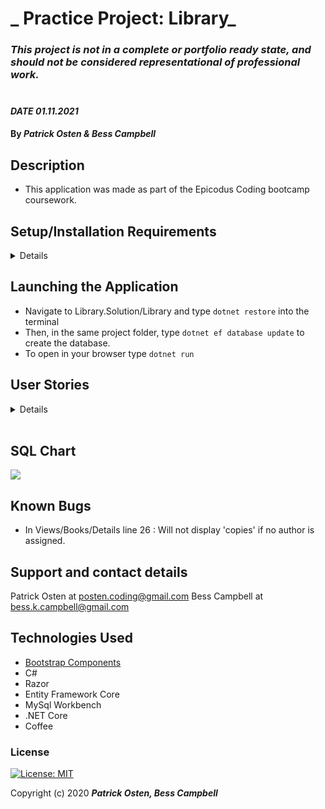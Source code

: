 # _ Practice Project: Library_
### _This project is not in a complete or portfolio ready state, and should not be considered representational of professional work._<br><br>

#### _DATE 01.11.2021_

#### By _**Patrick Osten & Bess Campbell**_

## Description
- This application was made as part of the Epicodus Coding bootcamp coursework.

## Setup/Installation Requirements

<details>

Software Requirements
* An internet browser of your choice; I prefer Chrome
* A code editor; I prefer VSCode
* .NET Core
* MySQL Workbench

Open by Downloading or Cloning
* Navigate to <>
* Download this repository to your computer by clicking the green Code button and 'Download Zip'
* Or clone the repository with `git clone `

AppSettings
* This project requires an AppSettings file. Create your `appsettings.json` file in the main `Library` directory. 
* Format your `appsettings.json` file as follows including your unique password that was created at MySqlWorkbench installation:
```
{
  "ConnectionStrings":{
      "DefaultConnection": "Server=localhost;Port=3306;database=library;uid=root;pwd=<YourPassword>;"
  }
}
```
* Update the Server, Port, and User ID as needed.

</details>

## Launching the Application
* Navigate to Library.Solution/Library and type `dotnet restore` into the terminal
* Then, in the same project folder, type `dotnet ef database update` to create the database. 
* To open in your browser type `dotnet run` 

## User Stories
<details>

| User Stories                                                                                                                                                                                                                                                               |   |
|----------------------------------------------------------------------------------------------------------------------------------------------------------------------------------------------------------------------------------------------------------------------------|---|
| As a librarian, I want to create, read, update, delete, and list books in the catalog, so that we can keep track of our inventory.                                                                                                                                            |   |
| As a librarian, I want to search for a book by author or title, so that I can find a book when there are a lot of books in the library. |   |
| As a librarian, I want to enter multiple authors for a book, so that I can include accurate information in my catalog. (Hint: make an authors table and a books table with a many-to-many relationship.)                                                                                                             |   |
| As a patron, I want to check a book out, so that I can take it home with me.                                                                                          |   |
| As a patron, I want to know how many copies of a book are on the shelf, so that I can see if any are available. (Hint: make a copies table; a book should have many copies.)                      |   |
| As a patron, I want to see a history of all the books I checked out, so that I can look up the name of that awesome sci-fi novel I read three years ago. (Hint: make a checkouts table that is a join table between patrons and copies.)                                                              |   | As a patron, I want to know when a book I checked out is due, so that I know when to return it. |   |  As a librarian, I want to see a list of overdue books, so that I can call up the patron who checked them out and tell them to bring them back - OR ELSE!
</details>
<br>



## SQL Chart

<img src ="ReadMeAssets/sql_Library.png" alt-text="the sql chart for the database">

## Known Bugs

* In Views/Books/Details line 26 : Will not display 'copies' if no author is assigned. 

## Support and contact details

Patrick Osten at <posten.coding@gmail.com> 
Bess Campbell at <bess.k.campbell@gmail.com>


## Technologies Used

* [Bootstrap Components](https://getbootstrap.com/docs/3.3/components/)
* C#
* Razor
* Entity Framework Core
* MySql Workbench
* .NET Core
* Coffee

### License

[![License: MIT](https://img.shields.io/badge/License-MIT-yellow.svg)](https://opensource.org/licenses/MIT)

Copyright (c) 2020 **_Patrick Osten, Bess Campbell_**
